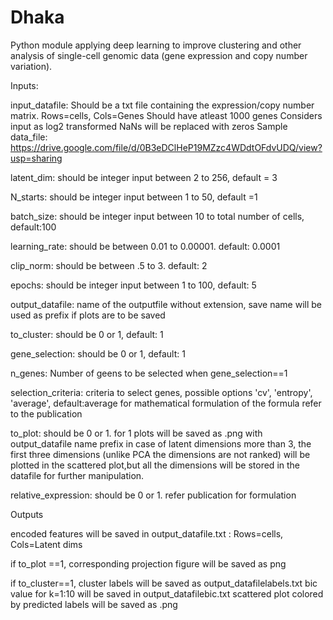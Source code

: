 # Dhaka
Python module applying deep learning to improve clustering and other analysis of single-cell genomic data (gene expression and copy number variation).

Inputs:

input_datafile: Should be a txt file containing the expression/copy number matrix. Rows=cells, Cols=Genes
                Should have atleast 1000 genes
                Considers input as log2 transformed 
                NaNs will be replaced with zeros
Sample data_file: https://drive.google.com/file/d/0B3eDClHeP19MZzc4WDdtOFdvUDQ/view?usp=sharing


latent_dim: should be integer input between 2 to 256, default = 3


N_starts: should be integer input between 1 to 50, default =1

batch_size: should be integer input between 10 to total number of cells, default:100


learning_rate: should be between 0.01 to 0.00001. default: 0.0001


clip_norm: should be between .5 to 3. default: 2


epochs: should be integer input between 1 to 100, default: 5


output_datafile: name of the outputfile without extension, save name will be used as prefix if plots are to be saved


to_cluster: should be 0 or 1, default: 1


gene_selection: should be 0 or 1, default: 1


n_genes: Number of geens to be selected when gene_selection==1


selection_criteria: criteria to select genes, possible options 'cv', 'entropy', 'average', default:average
                     for mathematical formulation of the formula refer to the publication
                     
                     
to_plot: should be 0 or 1. for 1 plots will be saved as .png with output_datafile name prefix
         in case of latent dimensions more than 3, the first three dimensions (unlike PCA the dimensions are not ranked) will be plotted            in the scattered plot,but all the dimensions will be stored in the datafile for further manipulation.
         
         
relative_expression: should be 0 or 1. refer publication for formulation

Outputs

encoded features will be saved in output_datafile.txt : Rows=cells, Cols=Latent dims


if to_plot ==1, corresponding projection figure will be saved as png


if to_cluster==1, cluster labels will be saved as output_datafilelabels.txt
                  bic value for k=1:10 will be saved in output_datafilebic.txt
                  scattered plot colored by predicted labels will be saved as .png
                  

         

